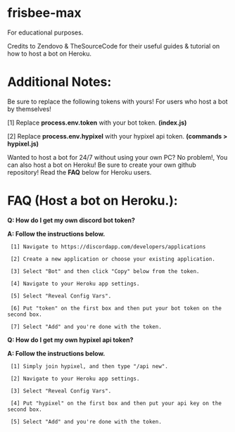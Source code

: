 # frisbee-max
For educational purposes.

Credits to Zendovo & TheSourceCode for their useful guides & tutorial on how to host a bot on Heroku.

# Additional Notes:
Be sure to replace the following tokens with yours!
For users who host a bot by themselves!

[1] Replace **process.env.token** with your bot token. **(index.js)**

[2] Replace **process.env.hypixel** with your hypixel api token. **(commands > hypixel.js)**

Wanted to host a bot for 24/7 without using your own PC?
No problem!, You can also host a bot on Heroku!
Be sure to create your own github repository!
Read the **FAQ** below for Heroku users.

# FAQ (Host a bot on Heroku.):
**Q: How do I get my own discord bot token?**

**A: Follow the instructions below.**

     [1] Navigate to https://discordapp.com/developers/applications
     
     [2] Create a new application or choose your existing application.
     
     [3] Select "Bot" and then click "Copy" below from the token.
     
     [4] Navigate to your Heroku app settings.
     
     [5] Select "Reveal Config Vars".
     
     [6] Put "token" on the first box and then put your bot token on the second box.
     
     [7] Select "Add" and you're done with the token.
     
**Q: How do I get my own hypixel api token?**

**A: Follow the instructions below.**

     [1] Simply join hypixel, and then type "/api new".
     
     [2] Navigate to your Heroku app settings.
     
     [3] Select "Reveal Config Vars".
     
     [4] Put "hypixel" on the first box and then put your api key on the second box.
     
     [5] Select "Add" and you're done with the token.
